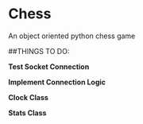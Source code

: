 # Chess
An object oriented python chess game

##THINGS TO DO:

**Test Socket Connection**

**Implement Connection Logic**

**Clock Class**

**Stats Class**


